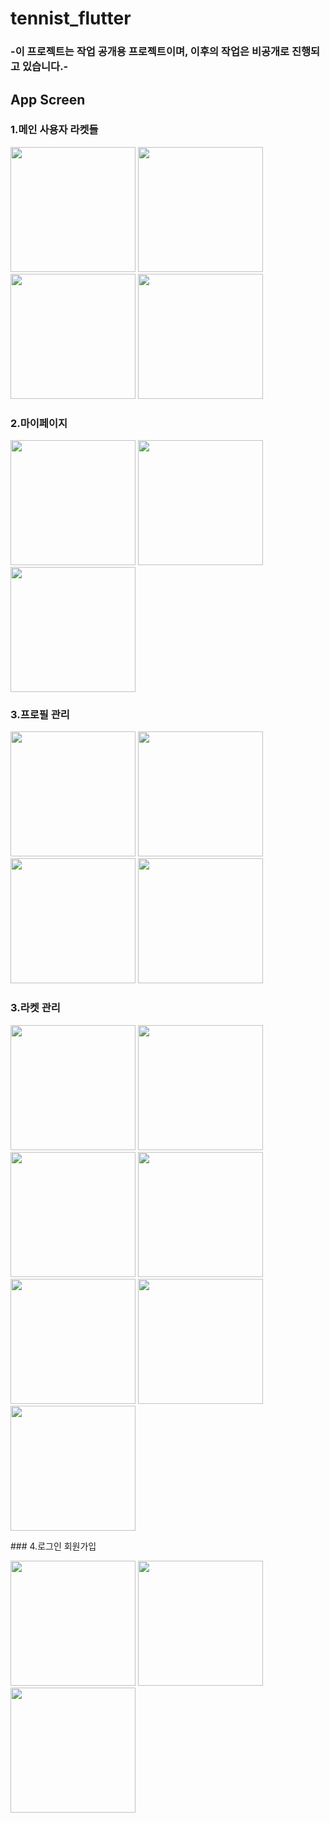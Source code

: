 # tennist_flutter

### -이 프로젝트는 작업 공개용 프로젝트이며, 이후의 작업은 비공개로 진행되고 있습니다.-

## App Screen

### 1.메인 사용자 라켓들

<p float="left">
  <img src="https://user-images.githubusercontent.com/19925297/89197955-6f519280-d5e7-11ea-99c5-3b45dea322fd.png" width="200" />
  <img src="https://user-images.githubusercontent.com/19925297/89197968-72e51980-d5e7-11ea-9496-2985d2bb33c4.png" width="200" />
  <img src="https://user-images.githubusercontent.com/19925297/89197991-78dafa80-d5e7-11ea-976d-83d04b436066.png" width="200" />
  <img src="https://user-images.githubusercontent.com/19925297/89197998-7c6e8180-d5e7-11ea-9eff-a58ac676e38d.png" width="200" />
</p>

### 2.마이페이지

<p float="left">
<img src="https://user-images.githubusercontent.com/19925297/89199717-eee06100-d5e9-11ea-8668-3c0fdab5b57b.png" width="200" />
<img src="https://user-images.githubusercontent.com/19925297/89199744-f7389c00-d5e9-11ea-8695-1de87d2b951b.png" width="200" />
<img src="https://user-images.githubusercontent.com/19925297/89199788-0c152f80-d5ea-11ea-9e67-5bce5d8faf3d.png" width="200" />

</p>

### 3.프로필 관리

<p float="left">
<img src="https://user-images.githubusercontent.com/19925297/89198100-a32cb800-d5e7-11ea-9d51-3945ce11481d.png" width="200" />
<img src="https://user-images.githubusercontent.com/19925297/89198356-10d8e400-d5e8-11ea-8c29-af9177038ca3.png" width="200" />
<img src="https://user-images.githubusercontent.com/19925297/89198367-16362e80-d5e8-11ea-9b7d-9e83664dd62f.png" width="200" />
<img src="https://user-images.githubusercontent.com/19925297/89198398-20582d00-d5e8-11ea-90b2-1d07e6e1b6db.png" width="200" />

</p>

### 3.라켓 관리

<p float="left">
<img src="https://user-images.githubusercontent.com/19925297/89199514-a0cb5d80-d5e9-11ea-8a86-68c66dc8233b.png" width="200" />
<img src="https://user-images.githubusercontent.com/19925297/89199535-a9239880-d5e9-11ea-92e2-d93daf30deb2.png" width="200" />
<img src="https://user-images.githubusercontent.com/19925297/89199544-ab85f280-d5e9-11ea-8a9e-80fc077a7f7c.png" width="200" />
<img src="https://user-images.githubusercontent.com/19925297/89199551-ae80e300-d5e9-11ea-959b-a9f0652c488b.png" width="200" />
<img src="https://user-images.githubusercontent.com/19925297/89199561-b17bd380-d5e9-11ea-9726-9ce53de8aa9d.png" width="200" />
<img src="https://user-images.githubusercontent.com/19925297/89199577-b6408780-d5e9-11ea-82be-6607dd33cc94.png" width="200" />
<img src="https://user-images.githubusercontent.com/19925297/89199585-b9d40e80-d5e9-11ea-9d66-4872fc8ab64d.png" width="200" />
</p>
### 4.로그인 회원가입

<p float="left">
<img src="https://user-images.githubusercontent.com/19925297/89198612-68774f80-d5e8-11ea-9a61-8d39c1a4de1f.png" width="200" />
<img src="https://user-images.githubusercontent.com/19925297/89198626-6dd49a00-d5e8-11ea-89dd-d4109b4cbcaa.png" width="200" />
<img src="https://user-images.githubusercontent.com/19925297/89198636-71682100-d5e8-11ea-84c9-4ee690264dcc.png" width="200" />
<!-- <img src="" width="200" /> -->
</p>
